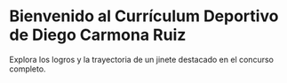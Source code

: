# Bienvenido al Currículum Deportivo de Diego Carmona Ruiz

Explora los logros y la trayectoria de un jinete destacado en el concurso completo.

